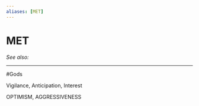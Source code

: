 ```yaml
---
aliases: [MET]
---
```

# MET
*See also:* 
___
#Gods 

Vigilance, Anticipation, Interest

OPTIMISM, AGGRESSIVENESS